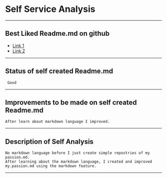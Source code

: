 # Self Service Analysis
------------
## Best Liked Readme.md on github
- [Link 1](https://www.makeareadme.com/)
- [Link 2]( )
-------
## Status of self created Readme.md
```
 Good
```
----------
## Improvements to be made on self created Readme.md
```
After learn about markdown language I improved.
```
------------
## Description of Self Analysis
```
No markdown language before I just create simple repostries of my passion.md. 
After learning about the markdown language, I created and improved my.passion.md using the markdown feature.
```
-----------
